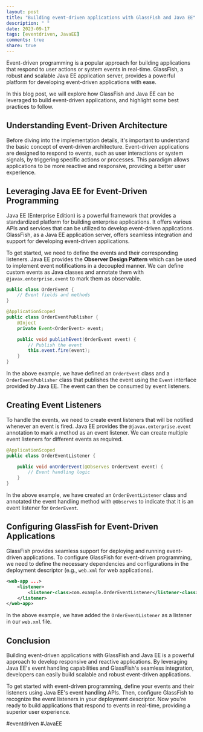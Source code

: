 ```yaml
---
layout: post
title: "Building event-driven applications with GlassFish and Java EE"
description: " "
date: 2023-09-17
tags: [eventdriven, JavaEE]
comments: true
share: true
---
```


Event-driven programming is a popular approach for building applications that respond to user actions or system events in real-time. GlassFish, a robust and scalable Java EE application server, provides a powerful platform for developing event-driven applications with ease.

In this blog post, we will explore how GlassFish and Java EE can be leveraged to build event-driven applications, and highlight some best practices to follow.

## Understanding Event-Driven Architecture

Before diving into the implementation details, it's important to understand the basic concept of event-driven architecture. Event-driven applications are designed to respond to events, such as user interactions or system signals, by triggering specific actions or processes. This paradigm allows applications to be more reactive and responsive, providing a better user experience.

## Leveraging Java EE for Event-Driven Programming

Java EE (Enterprise Edition) is a powerful framework that provides a standardized platform for building enterprise applications. It offers various APIs and services that can be utilized to develop event-driven applications. GlassFish, as a Java EE application server, offers seamless integration and support for developing event-driven applications.

To get started, we need to define the events and their corresponding listeners. Java EE provides the **Observer Design Pattern** which can be used to implement event notifications in a decoupled manner. We can define custom events as Java classes and annotate them with `@javax.enterprise.event` to mark them as observable.

```java
public class OrderEvent {
    // Event fields and methods
}

@ApplicationScoped
public class OrderEventPublisher {
    @Inject
    private Event<OrderEvent> event;

    public void publishEvent(OrderEvent event) {
        // Publish the event
        this.event.fire(event);
    }
}
```

In the above example, we have defined an `OrderEvent` class and a `OrderEventPublisher` class that publishes the event using the `Event` interface provided by Java EE. The event can then be consumed by event listeners.

## Creating Event Listeners

To handle the events, we need to create event listeners that will be notified whenever an event is fired. Java EE provides the `@javax.enterprise.event` annotation to mark a method as an event listener. We can create multiple event listeners for different events as required.

```java
@ApplicationScoped
public class OrderEventListener {

    public void onOrderEvent(@Observes OrderEvent event) {
        // Event handling logic
    }
}
```

In the above example, we have created an `OrderEventListener` class and annotated the event handling method with `@Observes` to indicate that it is an event listener for `OrderEvent`.

## Configuring GlassFish for Event-Driven Applications

GlassFish provides seamless support for deploying and running event-driven applications. To configure GlassFish for event-driven programming, we need to define the necessary dependencies and configurations in the deployment descriptor (e.g., `web.xml` for web applications).

```xml
<web-app ...>
    <listener>
        <listener-class>com.example.OrderEventListener</listener-class>
    </listener>
</web-app>
```

In the above example, we have added the `OrderEventListener` as a listener in our `web.xml` file.

## Conclusion

Building event-driven applications with GlassFish and Java EE is a powerful approach to develop responsive and reactive applications. By leveraging Java EE's event handling capabilities and GlassFish's seamless integration, developers can easily build scalable and robust event-driven applications.

To get started with event-driven programming, define your events and their listeners using Java EE's event handling APIs. Then, configure GlassFish to recognize the event listeners in your deployment descriptor. Now you're ready to build applications that respond to events in real-time, providing a superior user experience.

#eventdriven #JavaEE